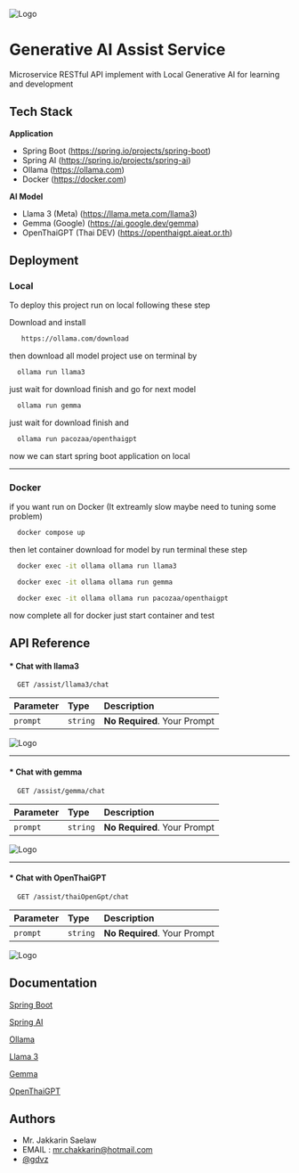 
![Logo](https://assets-global.website-files.com/59e16042ec229e00016d3a66/6441d5f76d21e1e4dee9ffa2_Gen%20AI%20blog_Blog%20hero.png)
# Generative AI Assist Service

Microservice RESTful API implement with Local Generative AI for learning and development


## Tech Stack

**Application** 
- Spring Boot (https://spring.io/projects/spring-boot)
- Spring AI (https://spring.io/projects/spring-ai)
- Ollama (https://ollama.com)
- Docker (https://docker.com)

**AI Model**
- Llama 3 (Meta) (https://llama.meta.com/llama3)
- Gemma (Google) (https://ai.google.dev/gemma)
- OpenThaiGPT (Thai DEV) (https://openthaigpt.aieat.or.th)

## Deployment
### Local
To deploy this project run on local following these step

Download and install
```bash
   https://ollama.com/download
```
then download all model project use on terminal by
```bash
  ollama run llama3
```
just wait for download finish and go for next model
```bash
  ollama run gemma
```
just wait for download finish and
```bash
  ollama run pacozaa/openthaigpt
```
now we can start spring boot application on local

------------
### Docker
if you want run on Docker (It extreamly slow maybe need to tuning some problem) 

```bash
  docker compose up
```
then let container download for model by run terminal these step
```bash
  docker exec -it ollama ollama run llama3
```
```bash
  docker exec -it ollama ollama run gemma
```
```bash
  docker exec -it ollama ollama run pacozaa/openthaigpt
```
now complete all for docker just start container and test
## API Reference

#### * Chat with llama3

```http
  GET /assist/llama3/chat
```

| Parameter | Type     | Description                |
| :-------- | :------- | :------------------------- |
| `prompt` | `string` | **No Required**. Your Prompt |

![Logo](https://coinaute.com/wp-content/uploads/2023/11/Design-sans-titre-46.png)

------------

#### * Chat with gemma

```http
  GET /assist/gemma/chat
```

| Parameter | Type     | Description                |
| :-------- | :------- | :------------------------- |
| `prompt` | `string` | **No Required**. Your Prompt |

![Logo](https://helios-i.mashable.com/imagery/articles/00veJ5qeI90cfXdfFzUfCrv/hero-image.fill.size_1248x702.v1708464912.jpg)

------------

#### * Chat with OpenThaiGPT

```http
  GET /assist/thaiOpenGpt/chat
```

| Parameter | Type     | Description                |
| :-------- | :------- | :------------------------- |
| `prompt` | `string` | **No Required**. Your Prompt |

![Logo](https://www.thephuketnews.com/photo/listing/2024/1707375278_1-org.jpg)

## Documentation
[Spring Boot](https://docs.spring.io/spring-boot/docs/current/reference/html/documentation.html)

[Spring AI](https://docs.spring.io/spring-ai/reference/index.html)

[Ollama](https://ollama.com/blog)

[Llama 3](https://ai.meta.com/blog/meta-llama-3)

[Gemma](https://ai.google.dev/gemma/docs/model_card)

[OpenThaiGPT](https://openthaigpt.aieat.or.th)




## Authors

- Mr. Jakkarin Saelaw 
- EMAIL : mr.chakkarin@hotmail.com
- [@gdvz](https://github.com/gdvz) 

